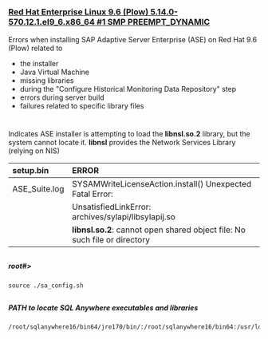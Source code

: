 #
### [Red Hat Enterprise Linux 9.6 (Plow) 5.14.0-570.12.1.el9_6.x86_64 #1 SMP PREEMPT_DYNAMIC](https://github.com/andreshermoso/sap/tree/main/sap-ase-16-install-rhel/sap-ase-161-install-rhel9)

Errors when installing SAP Adaptive Server Enterprise (ASE) on Red Hat 9.6 (Plow) related to
- the installer
- Java Virtual Machine
- missing libraries
- during the "Configure Historical Monitoring Data Repository" step
- errors during server build
- failures related to specific library files

#
Indicates ASE installer is attempting to load the __libnsl.so.2__ library, but the system cannot locate it.
__libnsl__ provides the Network Services Library (relying on NIS)

|setup.bin|ERROR|
|:--------|:----|
|ASE_Suite.log|SYSAMWriteLicenseAction.install() Unexpected Fatal Error:|
||UnsatisfiedLinkError: archives/sylapi/libsylapij.so|
||__libnsl.so.2__: cannot open shared object file: No such file or directory|



##
##### root#>
    source ./sa_config.sh

##
##### PATH to locate SQL Anywhere executables and libraries
    /root/sqlanywhere16/bin64/jre170/bin/:/root/sqlanywhere16/bin64:/usr/local/sbin:/usr/local/bin:/usr/sbin:/usr/bin:/sbin:/bin:/usr/games:/usr/local/games:/snap/bin
